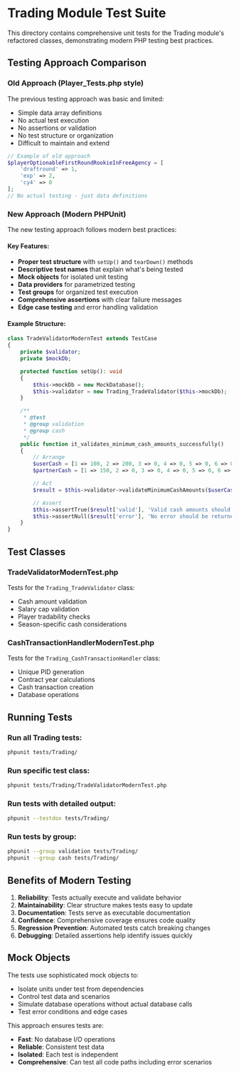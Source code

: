 # Trading Module Test Suite

This directory contains comprehensive unit tests for the Trading module's refactored classes, demonstrating modern PHP testing best practices.

## Testing Approach Comparison

### Old Approach (Player_Tests.php style)
The previous testing approach was basic and limited:
- Simple data array definitions
- No actual test execution
- No assertions or validation
- No test structure or organization
- Difficult to maintain and extend

```php
// Example of old approach
$playerOptionableFirstRoundRookieInFreeAgency = [
    'draftround' => 1,
    'exp' => 2,
    'cy4' => 0
];
// No actual testing - just data definitions
```

### New Approach (Modern PHPUnit)
The new testing approach follows modern best practices:

#### Key Features:
- **Proper test structure** with `setUp()` and `tearDown()` methods
- **Descriptive test names** that explain what's being tested
- **Mock objects** for isolated unit testing
- **Data providers** for parametrized testing
- **Test groups** for organized test execution
- **Comprehensive assertions** with clear failure messages
- **Edge case testing** and error handling validation

#### Example Structure:
```php
class TradeValidatorModernTest extends TestCase
{
    private $validator;
    private $mockDb;

    protected function setUp(): void
    {
        $this->mockDb = new MockDatabase();
        $this->validator = new Trading_TradeValidator($this->mockDb);
    }

    /**
     * @test
     * @group validation
     * @group cash
     */
    public function it_validates_minimum_cash_amounts_successfully()
    {
        // Arrange
        $userCash = [1 => 100, 2 => 200, 3 => 0, 4 => 0, 5 => 0, 6 => 0];
        $partnerCash = [1 => 150, 2 => 0, 3 => 0, 4 => 0, 5 => 0, 6 => 0];

        // Act
        $result = $this->validator->validateMinimumCashAmounts($userCash, $partnerCash);

        // Assert
        $this->assertTrue($result['valid'], 'Valid cash amounts should pass validation');
        $this->assertNull($result['error'], 'No error should be returned for valid amounts');
    }
}
```

## Test Classes

### TradeValidatorModernTest.php
Tests for the `Trading_TradeValidator` class:
- Cash amount validation
- Salary cap validation 
- Player tradability checks
- Season-specific cash considerations

### CashTransactionHandlerModernTest.php
Tests for the `Trading_CashTransactionHandler` class:
- Unique PID generation
- Contract year calculations
- Cash transaction creation
- Database operations

## Running Tests

### Run all Trading tests:
```bash
phpunit tests/Trading/
```

### Run specific test class:
```bash
phpunit tests/Trading/TradeValidatorModernTest.php
```

### Run tests with detailed output:
```bash
phpunit --testdox tests/Trading/
```

### Run tests by group:
```bash
phpunit --group validation tests/Trading/
phpunit --group cash tests/Trading/
```

## Benefits of Modern Testing

1. **Reliability**: Tests actually execute and validate behavior
2. **Maintainability**: Clear structure makes tests easy to update
3. **Documentation**: Tests serve as executable documentation
4. **Confidence**: Comprehensive coverage ensures code quality
5. **Regression Prevention**: Automated tests catch breaking changes
6. **Debugging**: Detailed assertions help identify issues quickly

## Mock Objects

The tests use sophisticated mock objects to:
- Isolate units under test from dependencies
- Control test data and scenarios
- Simulate database operations without actual database calls
- Test error conditions and edge cases

This approach ensures tests are:
- **Fast**: No database I/O operations
- **Reliable**: Consistent test data
- **Isolated**: Each test is independent
- **Comprehensive**: Can test all code paths including error scenarios